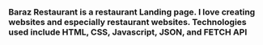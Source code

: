 ### Baraz Restaurant is a restaurant Landing page. I love creating websites and especially restaurant websites. Technologies used include HTML, CSS, Javascript, JSON, and FETCH API
